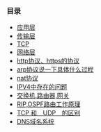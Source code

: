 

###  目录

- [应用层](https://github.com/wangjiapu/Conclusion/blob/master/%E8%AE%A1%E7%AE%97%E6%9C%BA%E7%BD%91%E7%BB%9C/%E5%BA%94%E7%94%A8%E5%B1%82.md)
- [传输层](https://github.com/wangjiapu/Conclusion/blob/master/%E8%AE%A1%E7%AE%97%E6%9C%BA%E7%BD%91%E7%BB%9C/%E4%BC%A0%E8%BE%93%E5%B1%82.md)
- [TCP](https://github.com/wangjiapu/Conclusion/blob/master/%E8%AE%A1%E7%AE%97%E6%9C%BA%E7%BD%91%E7%BB%9C/TCP.md)
- [网络层](https://github.com/wangjiapu/Conclusion/blob/master/%E8%AE%A1%E7%AE%97%E6%9C%BA%E7%BD%91%E7%BB%9C/%E7%BD%91%E8%B7%AF%E5%B1%82.md)
- [http协议、https的协议 ](https://github.com/wangjiapu/Conclusion/blob/master/%E8%AE%A1%E7%AE%97%E6%9C%BA%E7%BD%91%E7%BB%9C/http%E5%8D%8F%E8%AE%AE%E3%80%81https%E7%9A%84%E5%8D%8F%E8%AE%AE.md)
- [arp协议说一下具体什么过程 ](https://github.com/wangjiapu/Conclusion/blob/master/%E8%AE%A1%E7%AE%97%E6%9C%BA%E7%BD%91%E7%BB%9C/arp%E5%8D%8F%E8%AE%AE%E8%AF%B4%E4%B8%80%E4%B8%8B%E5%85%B7%E4%BD%93%E4%BB%80%E4%B9%88%E8%BF%87%E7%A8%8B.md)
- [nat协议](https://github.com/wangjiapu/Conclusion/blob/master/%E8%AE%A1%E7%AE%97%E6%9C%BA%E7%BD%91%E7%BB%9C/nat%E5%8D%8F%E8%AE%AE.md)
- [IPV4中存在的问题](https://github.com/wangjiapu/Conclusion/blob/master/%E8%AE%A1%E7%AE%97%E6%9C%BA%E7%BD%91%E7%BB%9C/IPV4%E4%B8%AD%E5%AD%98%E5%9C%A8%E7%9A%84%E9%97%AE%E9%A2%98.md)
- [交换机,路由器,网关](https://github.com/wangjiapu/Conclusion/blob/master/%E8%AE%A1%E7%AE%97%E6%9C%BA%E7%BD%91%E7%BB%9C/%E4%BA%A4%E6%8D%A2%E6%9C%BA%2C%E8%B7%AF%E7%94%B1%E5%99%A8%2C%E7%BD%91%E5%85%B3.md)
- [RIP,OSPF路由工作原理](https://github.com/wangjiapu/Conclusion/blob/master/%E8%AE%A1%E7%AE%97%E6%9C%BA%E7%BD%91%E7%BB%9C/RIP%2COSPF%E8%B7%AF%E7%94%B1%E5%B7%A5%E4%BD%9C%E5%8E%9F%E7%90%86.md)
- [TCP 和　UDP　的区别]()
- [DNS域名系统]()